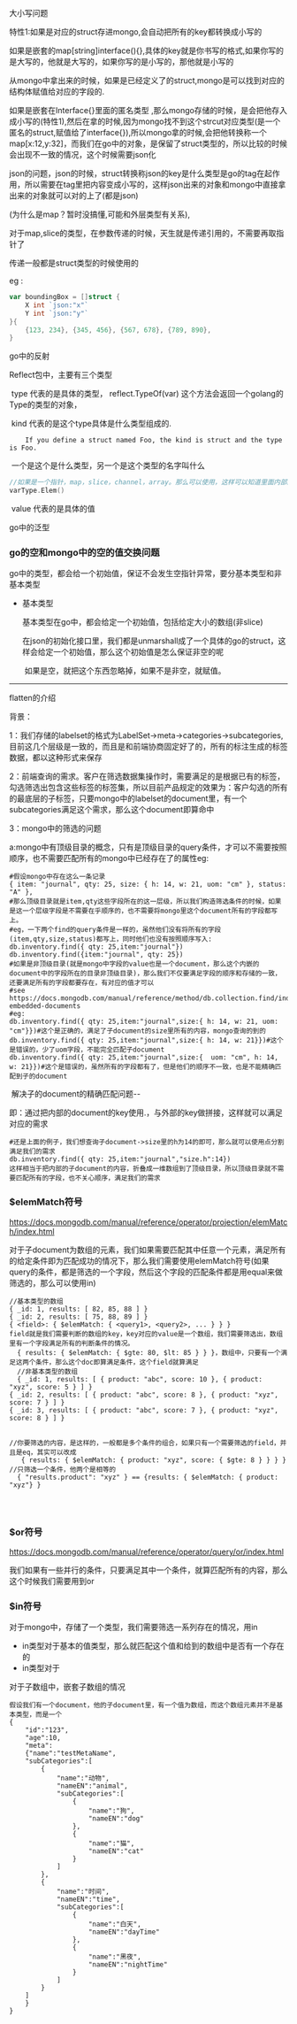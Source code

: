 大小写问题



特性1:如果是对应的struct存进mongo,会自动把所有的key都转换成小写的

如果是嵌套的map[string]interface(){},具体的key就是你书写的格式,如果你写的是大写的，他就是大写的，如果你写的是小写的，那他就是小写的



从mongo中拿出来的时候，如果是已经定义了的struct,mongo是可以找到对应的结构体赋值给对应的字段的.

如果是嵌套在Interface{}里面的匿名类型 ,那么mongo存储的时候，是会把他存入成小写的(特性1),然后在拿的时候,因为mongo找不到这个strcut对应类型(是一个匿名的struct,赋值给了interface{}),所以mongo拿的时候,会把他转换称一个map[x:12,y:32]，而我们在go中的对象，是保留了struct类型的，所以比较的时候会出现不一致的情况，这个时候需要json化

json的问题，json的时候，struct转换称json的key是什么类型是go的tag在起作用，所以需要在tag里把内容变成小写的，这样json出来的对象和mongo中直接拿出来的对象就可以对的上了(都是json)

(为什么是map？暂时没搞懂,可能和外层类型有关系),





对于map,slice的类型，在参数传递的时候，天生就是传递引用的，不需要再取指针了

传递一般都是struct类型的时候使用的



eg :

```go
var boundingBox = []struct {
	X int `json:"x"`
	Y int `json:"y"`
}{
	{123, 234}, {345, 456}, {567, 678}, {789, 890},
}
```









go中的反射

Reflect包中，主要有三个类型

​	type 代表的是具体的类型，  reflect.TypeOf(var)  这个方法会返回一个golang的Type的类型的对象，

​	kind 代表的是这个type具体是什么类型组成的. 

```eng
	If you define a struct named Foo, the kind is struct and the type is Foo.
```

​	一个是这个是什么类型，另一个是这个类型的名字叫什么

```go
//如果是一个指针，map，slice，channel，array。那么可以使用，这样可以知道里面内部的内容
varType.Elem()
```







​	value 代表的是具体的值



go中的泛型









### go的空和mongo中的空的值交换问题

​	go中的类型，都会给一个初始值，保证不会发生空指针异常，要分基本类型和非基本类型

* 基本类型

  基本类型在go中，都会给定一个初始值，包括给定大小的数组(非slice)

  在json的初始化接口里，我们都是unmarshall成了一个具体的go的struct，这样会给定一个初始值，那么这个初始值是怎么保证非空的呢

  ​	如果是空，就把这个东西忽略掉，如果不是非空，就赋值。









-----

flatten的介绍



背景：

1：我们存储的labelset的格式为LabelSet->meta->categories->subcategories,目前这几个层级是一致的，而且是和前端协商固定好了的，所有的标注生成的标签数据，都以这种形式来保存

2：前端查询的需求。客户在筛选数据集操作时，需要满足的是根据已有的标签，勾选筛选出包含这些标签的标签集，所以目前产品规定的效果为：客户勾选的所有的最底层的子标签，只要mongo中的labelset的document里，有一个subcategories满足这个需求，那么这个document即算命中

3：mongo中的筛选的问题

​	a:mongo中有顶级目录的概念，只有是顶级目录的query条件，才可以不需要按照顺序，也不需要匹配所有的mongo中已经存在了的属性eg:

```shell
#假设mongo中存在这么一条记录
{ item: "journal", qty: 25, size: { h: 14, w: 21, uom: "cm" }, status: "A" },
#那么顶级目录就是item,qty这些字段所在的这一层级，所以我们构造筛选条件的时候，如果是这一个层级字段是不需要在乎顺序的，也不需要将mongo里这个document所有的字段都写上。
#eg，一下两个find的query条件是一样的，虽然他们没有将所有的字段(item,qty,size,status)都写上，同时他们也没有按照顺序写入:
db.inventory.find({ qty: 25,item:"journal"})
db.inventory.find({item:"journal", qty: 25})
#如果是非顶级目录(就是mongo中字段的value也是一个document，那么这个内嵌的document中的字段所在的目录非顶级目录)，那么我们不仅要满足字段的顺序和存储的一致，还要满足所有的字段都要存在，有对应的值才可以
#see https://docs.mongodb.com/manual/reference/method/db.collection.find/index.html#query-embedded-documents
#eg:
db.inventory.find({ qty: 25,item:"journal",size:{ h: 14, w: 21, uom: "cm"}})#这个是正确的，满足了子document的size里所有的内容，mongo查询的到的
db.inventory.find({ qty: 25,item:"journal",size:{ h: 14, w: 21}})#这个是错误的，少了uom字段，不能完全匹配子document
db.inventory.find({ qty: 25,item:"journal",size:{  uom: "cm", h: 14, w: 21}})#这个是错误的，虽然所有的字段都有了，但是他们的顺序不一致，也是不能精确匹配到子的document
```

​	解决子的document的精确匹配问题--

[点分割方法]: https://docs.mongodb.com/manual/core/document/#dot-notation

即：通过把内部的document的key使用.，与外部的key做拼接，这样就可以满足对应的需求

```shell
#还是上面的例子，我们想查询子document->size里的h为14的即可，那么就可以使用点分割满足我们的需求
db.inventory.find({ qty: 25,item:"journal","size.h":14})
这样相当于把内部的子document的内容，折叠成一维数组到了顶级目录，所以顶级目录就不需要匹配所有的字段，也不关心顺序，满足我们的需求
```



### $elemMatch符号

https://docs.mongodb.com/manual/reference/operator/projection/elemMatch/index.html

对于子document为数组的元素，我们如果需要匹配其中任意一个元素，满足所有的给定条件即为匹配成功的情况下，那么我们需要使用elemMatch符号(如果query的条件，都是筛选的一个字段，然后这个字段的匹配条件都是用equal来做筛选的，那么可以使用in)

```
//基本类型的数组
{ _id: 1, results: [ 82, 85, 88 ] }
{ _id: 2, results: [ 75, 88, 89 ] }
{ <field>: { $elemMatch: { <query1>, <query2>, ... } } }
field就是我们需要判断的数组的key，key对应的value是一个数组，我们需要筛选出，数组里有一个字段满足所有的判断条件的情况。
  { results: { $elemMatch: { $gte: 80, $lt: 85 } } }，数组中，只要有一个满足这两个条件，那么这个doc即算满足条件，这个field就算满足
  //非基本类型的数组
  { _id: 1, results: [ { product: "abc", score: 10 }, { product: "xyz", score: 5 } ] }
{ _id: 2, results: [ { product: "abc", score: 8 }, { product: "xyz", score: 7 } ] }
{ _id: 3, results: [ { product: "abc", score: 7 }, { product: "xyz", score: 8 } ] }


//你要筛选的内容，是这样的，一般都是多个条件的组合，如果只有一个需要筛选的field，并且是eq，其实可以改成
   { results: { $elemMatch: { product: "xyz", score: { $gte: 8 } } } }
//只筛选一个条件，他两个是相等的
  { "results.product": "xyz" } == {results: { $elemMatch: { product: "xyz"} }
  
  


```



### $or符号

https://docs.mongodb.com/manual/reference/operator/query/or/index.html

我们如果有一些并行的条件，只要满足其中一个条件，就算匹配所有的内容，那么这个时候我们需要用到or





### $in符号

对于mongo中，存储了一个类型，我们需要筛选一系列存在的情况，用in

* in类型对于基本的值类型，那么就匹配这个值和给到的数组中是否有一个存在的
* in类型对于



对于子数组中，嵌套子数组的情况

```
假设我们有一个document，他的子document里，有一个值为数组，而这个数组元素并不是基本类型，而是一个
{
    "id":"123",
    "age":10,
    "meta":
    {"name":"testMetaName",
    "subCategories":[
        {
            "name":"动物",
            "nameEN":"animal",
            "subCategories":[
                {
                    "name":"狗",
                    "nameEN":"dog"
                },
                {
                    "name":"猫",
                    "nameEN":"cat"
                }
            ]
        },
        {
            "name":"时间",
            "nameEN":"time",
            "subCategories":[
                {
                    "name":"白天",
                    "nameEN":"dayTime"
                },
                {
                    "name":"黑夜",
                    "nameEN":"nightTime"
                }
            ]
        }
    ]
    }
}


```















